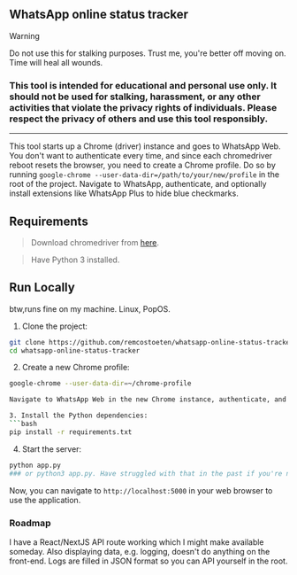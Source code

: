 ## WhatsApp online status tracker

> [!WARNING]
> Do not use this for stalking purposes. Trust me, you're better off moving on. Time will heal all wounds.

### This tool is intended for educational and personal use only. It should not be used for stalking, harassment, or any other activities that violate the privacy rights of individuals. Please respect the privacy of others and use this tool responsibly.

---

This tool starts up a Chrome (driver) instance and goes to WhatsApp Web. You don't want to authenticate every time, and since each chromedriver reboot resets the browser, you need to create a Chrome profile. Do so by running `google-chrome --user-data-dir=/path/to/your/new/profile` in the root of the project. Navigate to WhatsApp, authenticate, and optionally install extensions like WhatsApp Plus to hide blue checkmarks.

## Requirements

> Download chromedriver from [here](https://chromedriver.chromium.org/downloads).

> Have Python 3 installed.

## Run Locally

btw,runs fine on my machine. Linux, PopOS.

1. Clone the project:

```bash
git clone https://github.com/remcostoeten/whatsapp-online-status-tracker.git
cd whatsapp-online-status-tracker
```

2. Create a new Chrome profile:

```bash
google-chrome --user-data-dir=~/chrome-profile                                                                                                                                                                                                          ```

Navigate to WhatsApp Web in the new Chrome instance, authenticate, and optionally install extensions like WhatsApp Plus to hide blue checkmarks.

3. Install the Python dependencies:
```bash
pip install -r requirements.txt
```

4. Start the server:

```bash
python app.py
### or python3 app.py. Have struggled with that in the past if you're new. 🙃
```

Now, you can navigate to `http://localhost:5000` in your web browser to use the application.

### Roadmap

I have a React/NextJS API route working which I might make available someday. Also displaying data, e.g. logging, doesn't do anything on the front-end. Logs are filled in JSON format so you can API yourself in the root.
